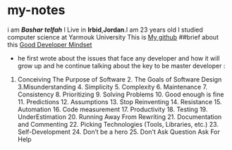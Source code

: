 # my-notes
i am **_Bashar telfah_** I Live in **Irbid**,**Jordan**.I am 23 years old I studied computer science at Yarmouk University This is [My github](https://github.com/Bashra99)
##brief about  this [Good Developer Mindset](https://www.freecodecamp.org/news/learn-the-fundamentals-of-a-good-developer-mindset-in-15-minutes-81321ab8a682/)
* he first wrote about the issues that face any developer and how it will grow up 
and he continue talking about the key to be master developer :
1. Conceiving The Purpose of Software 2. The Goals of Software Design 3.Misunderstanding 4. Simplicity 5. Complexity 6. Maintenance 7. Consistency 8. Prioritizing 9. Solving Problems 10. Good enough is fine 11. Predictions 12. Assumptions 13. Stop Reinventing 14. Resistance 15. Automation 16. Code measurement 17. Productivity 18. Testing 19. UnderEstimation 20. Running Away From Rewriting 21. Documentation and Commenting 22. Picking Technologies (Tools, Libraries, etc.) 23. Self-Development 24. Don’t be a hero 25. Don’t Ask Question  Ask For Help





















